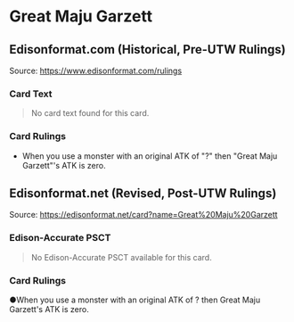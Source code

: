 # Great Maju Garzett

## Edisonformat.com (Historical, Pre-UTW Rulings)

Source: https://www.edisonformat.com/rulings

### Card Text

> No card text found for this card.

### Card Rulings

*   When you use a monster with an original ATK of "?" then "Great Maju Garzett"'s ATK is zero.

## Edisonformat.net (Revised, Post-UTW Rulings)

Source: https://edisonformat.net/card?name=Great%20Maju%20Garzett

### Edison-Accurate PSCT

> No Edison-Accurate PSCT available for this card.

### Card Rulings

●When you use a monster with an original ATK of ? then Great Maju Garzett's ATK is zero.
            